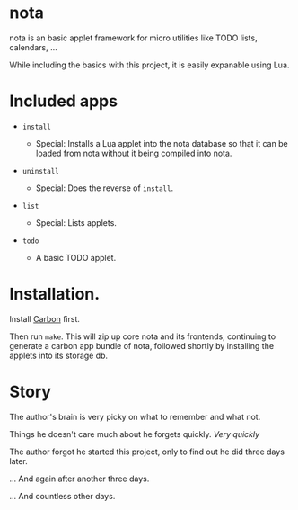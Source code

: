# nota

nota is an basic applet framework for micro utilities like TODO lists, calendars, ...

While including the basics with this project, it is easily expanable using Lua.

# Included apps

* `install`
  - Special: Installs a Lua applet into the nota database so that it can be loaded from nota without it being compiled into nota.
* `uninstall`
  - Special: Does the reverse of `install`.
* `list`
  - Special: Lists applets.

* `todo`
  - A basic TODO applet.

# Installation.

Install [Carbon](https://github.com/carbonsrv/carbon) first.

Then run `make`. This will zip up core nota and its frontends, continuing to generate a carbon app bundle of nota, followed shortly by installing the applets into its storage db.

# Story

The author's brain is very picky on what to remember and what not.

Things he doesn't care much about he forgets quickly. *Very quickly*

The author forgot he started this project, only to find out he did three days later.

... And again after another three days.

... And countless other days.
